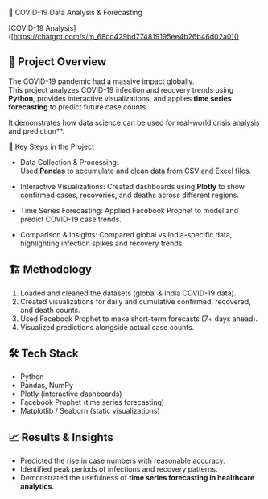 🦠 COVID-19 Data Analysis & Forecasting  

[COVID-19 Analysis]([https://chatgpt.com/s/m_68cc429bd774819195ee4b26b46d02a0]()


## 📌 Project Overview  
The COVID-19 pandemic had a massive impact globally.  
This project analyzes COVID-19 infection and recovery trends using **Python**, provides interactive visualizations, and applies **time series forecasting** to predict future case counts.  

It demonstrates how data science can be used for real-world crisis analysis and prediction**.  

🔑 Key Steps in the Project  
- Data Collection & Processing:  
  Used **Pandas** to accumulate and clean data from CSV and Excel files.  

- Interactive Visualizations: 
  Created dashboards using **Plotly** to show confirmed cases, recoveries, and deaths across different regions.  

- Time Series Forecasting: 
  Applied Facebook Prophet to model and predict COVID-19 case trends.  

- Comparison & Insights: 
  Compared global vs India-specific data, highlighting infection spikes and recovery trends.  


## 🏗️ Methodology  
1. Loaded and cleaned the datasets (global & India COVID-19 data).  
2. Created visualizations for daily and cumulative confirmed, recovered, and death counts.  
3. Used Facebook Prophet to make short-term forecasts (7+ days ahead).  
4. Visualized predictions alongside actual case counts.  


## 🛠️ Tech Stack  
- Python 
- Pandas, NumPy
- Plotly (interactive dashboards)  
- Facebook Prophet (time series forecasting)  
- Matplotlib / Seaborn (static visualizations)

  
## 📈 Results & Insights  
- Predicted the rise in case numbers with reasonable accuracy.  
- Identified peak periods of infections and recovery patterns.  
- Demonstrated the usefulness of **time series forecasting in healthcare analytics**.  







